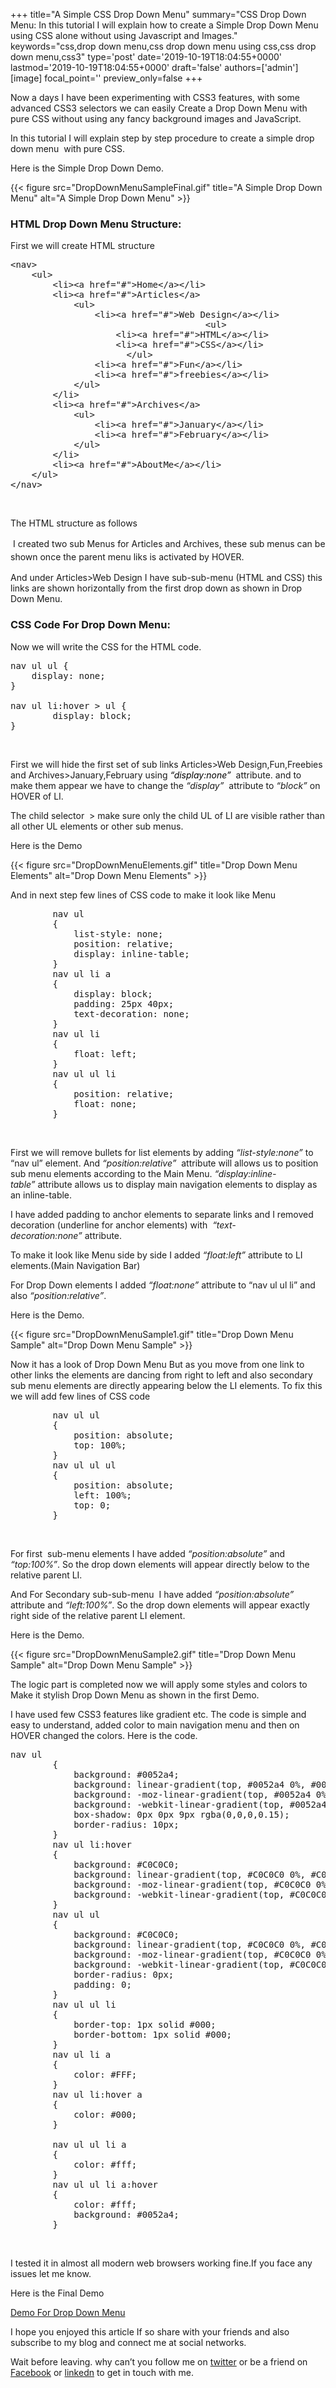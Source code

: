 +++
title="A Simple CSS Drop Down Menu"
summary="CSS Drop Down Menu: In this tutorial I will explain how to create a Simple Drop Down Menu using CSS alone without using Javascript and Images."
keywords="css,drop down menu,css drop down menu using css,css drop down menu,css3"
type='post'
date='2019-10-19T18:04:55+0000'
lastmod='2019-10-19T18:04:55+0000'
draft='false'
authors=['admin']
[image]
focal_point=''
preview_only=false
+++


Now a days I have been experimenting with CSS3 features, with some advanced CSS3 selectors we can easily Create a Drop Down Menu with pure CSS without using any fancy background images and JavaScript.

In this tutorial I will explain step by step procedure to create a simple drop down menu &nbsp;with pure CSS.

Here is the Simple Drop Down Demo.

{{< figure src="DropDownMenuSampleFinal.gif" title="A Simple Drop Down Menu" alt="A Simple Drop Down Menu" >}}

### HTML Drop Down Menu Structure:

First we will create HTML structure

<pre>&lt;nav&gt;
	&lt;ul&gt;
		&lt;li&gt;&lt;a href="#"&gt;Home&lt;/a&gt;&lt;/li&gt;
		&lt;li&gt;&lt;a href="#"&gt;Articles&lt;/a&gt;
			&lt;ul&gt;
				&lt;li&gt;&lt;a href="#"&gt;Web Design&lt;/a&gt;&lt;/li&gt;
                                     &lt;ul&gt;
					&lt;li&gt;&lt;a href="#"&gt;HTML&lt;/a&gt;&lt;/li&gt;
					&lt;li&gt;&lt;a href="#"&gt;CSS&lt;/a&gt;&lt;/li&gt;
				      &lt;/ul&gt;
				&lt;li&gt;&lt;a href="#"&gt;Fun&lt;/a&gt;&lt;/li&gt;
				&lt;li&gt;&lt;a href="#"&gt;freebies&lt;/a&gt;&lt;/li&gt;
			&lt;/ul&gt;
		&lt;/li&gt;
		&lt;li&gt;&lt;a href="#"&gt;Archives&lt;/a&gt;
			&lt;ul&gt;
				&lt;li&gt;&lt;a href="#"&gt;January&lt;/a&gt;&lt;/li&gt;
				&lt;li&gt;&lt;a href="#"&gt;February&lt;/a&gt;&lt;/li&gt;
			&lt;/ul&gt;
		&lt;/li&gt;
		&lt;li&gt;&lt;a href="#"&gt;AboutMe&lt;/a&gt;&lt;/li&gt;
	&lt;/ul&gt;
&lt;/nav&gt;</pre>

&nbsp;

The HTML structure as follows



&nbsp;<span style="line-height: 1.5em;">I created two sub Menus for Articles and Archives, these sub menus can be shown once the parent menu liks is activated by HOVER.</span>

And under Articles&gt;Web Design I have sub-sub-menu (HTML and CSS) this links are shown horizontally from the first drop down as shown in Drop Down Menu.

### CSS Code For Drop Down Menu:

Now we will write the CSS for the HTML code.

<pre>nav ul ul {
	display: none;
}

nav ul li:hover &gt; ul {
        display: block;
}</pre>

&nbsp;

First we will hide the first set of sub links Articles&gt;Web Design,Fun,Freebies and Archives&gt;January,February using <span style="color: #000000;"><em>“display:none” </em></span>&nbsp;attribute. and to make them appear we have to change the <em>“display” &nbsp;</em>attribute to <em>“block”&nbsp;</em>on HOVER of LI.

The child selector &nbsp;&gt; make sure only the child UL of LI are visible rather than all other UL elements or other sub menus.

Here is the Demo

{{< figure src="DropDownMenuElements.gif" title="Drop Down Menu Elements" alt="Drop Down Menu Elements" >}}

And in next step few lines of CSS code to make it look like Menu

<pre>        nav ul
        {
            list-style: none;
            position: relative;
            display: inline-table;
        }
        nav ul li a
        {
            display: block;
            padding: 25px 40px;
            text-decoration: none;
        }
        nav ul li
        {
            float: left;
        }
        nav ul ul li
        {
            position: relative;
            float: none;
        }</pre>

&nbsp;

First we will remove bullets for list elements by adding <em>“list-style:none”&nbsp;</em>to “nav ul” element. And <em>“position:relative”&nbsp;</em> attribute will allows us to position sub menu elements according to the Main Menu. <em>“display:inline-table”&nbsp;</em>attribute allows us to display main navigation elements to display as an inline-table.

I have added padding to anchor elements to separate links and I removed decoration (underline for anchor elements) with &nbsp;<em>“text-decoration:none”&nbsp;</em>attribute.

To make it look like Menu side by side I added <em>“float:left”</em> attribute to LI elements.(Main Navigation Bar)

For Drop Down elements I added <em>“float:none”</em> attribute to “nav ul ul li” and also <em>“position:relative”</em>.

Here is the Demo.

{{< figure src="DropDownMenuSample1.gif" title="Drop Down Menu Sample" alt="Drop Down Menu Sample" >}}

Now it has a look of Drop Down Menu But as you move from one link to other links the elements are dancing from right to left and also secondary sub menu elements are directly appearing below the LI elements. To fix this we will add few lines of CSS code

<pre>        nav ul ul
        {
            position: absolute;
            top: 100%;
        }
        nav ul ul ul
        {
            position: absolute;
            left: 100%;
            top: 0;
        }</pre>

&nbsp;

For first &nbsp;sub-menu elements I have added <em>“position:absolute”</em> and <em>“top:100%”</em>. So the drop down elements will appear directly below to the relative parent LI.

And For Secondary sub-sub-menu &nbsp;I have added <em>“position:absolute”</em> attribute and <em>“left:100%”</em>. So the drop down elements will appear exactly right side of the relative parent LI element.

Here is the Demo.

{{< figure src="DropDownMenuSample2.gif" title="Drop Down Menu Sample" alt="Drop Down Menu Sample" >}}

The logic part is completed now we will apply some styles and colors to Make it stylish Drop Down Menu as shown in the first Demo.

I have used few CSS3 features like gradient etc. The code is simple and easy to understand, added color to main navigation menu and then on HOVER changed the colors. Here is the code.

<pre>nav ul
        {
            background: #0052a4;
            background: linear-gradient(top, #0052a4 0%, #0052a4 100%);
            background: -moz-linear-gradient(top, #0052a4 0%, #0052a4 100%);
            background: -webkit-linear-gradient(top, #0052a4 0%,#0052a4 100%);
            box-shadow: 0px 0px 9px rgba(0,0,0,0.15);
            border-radius: 10px;
        }
        nav ul li:hover
        {
            background: #C0C0C0;
            background: linear-gradient(top, #C0C0C0 0%, #C0C0C0 40%);
            background: -moz-linear-gradient(top, #C0C0C0 0%, #C0C0C0 40%);
            background: -webkit-linear-gradient(top, #C0C0C0 0%,#C0C0C0 40%);
        }
        nav ul ul
        {
            background: #C0C0C0;
            background: linear-gradient(top, #C0C0C0 0%, #C0C0C0 40%);
            background: -moz-linear-gradient(top, #C0C0C0 0%, #C0C0C0 40%);
            background: -webkit-linear-gradient(top, #C0C0C0 0%,#C0C0C0 40%);
            border-radius: 0px;
            padding: 0;
        }
        nav ul ul li
        {
            border-top: 1px solid #000;
            border-bottom: 1px solid #000;
        }
        nav ul li a
        {
            color: #FFF;
        }
        nav ul li:hover a
        {
            color: #000;
        }

        nav ul ul li a
        {
            color: #fff;
        }
        nav ul ul li a:hover
        {
            color: #fff;
            background: #0052a4;
        }</pre>

&nbsp;

I tested it in almost all modern web browsers working fine.If you face any issues let me know.

Here is the Final Demo

<a title="A Simple Drop Down Menu" href="https://arungudelli.com/Tools/HTML5/CSS3%20Animations/DropDownMenuUsingCSS.htm" target="_blank">Demo For Drop Down Menu</a>

I hope you enjoyed this article If so share with your friends and also subscribe to my blog and connect me at social networks.

Wait before leaving.
why can’t you follow me on <a href="https://twitter.com/arungudelli" target="_blank" rel="noopener">twitter</a> or be a friend on <a href="https://www.facebook.com/gudelliArun" target="_blank" rel="noopener">Facebook</a> or  <a href="https://www.linkedin.com/in/arungudelli/" target="_blank" rel="noopener">linkedn</a> to get in touch with me.









